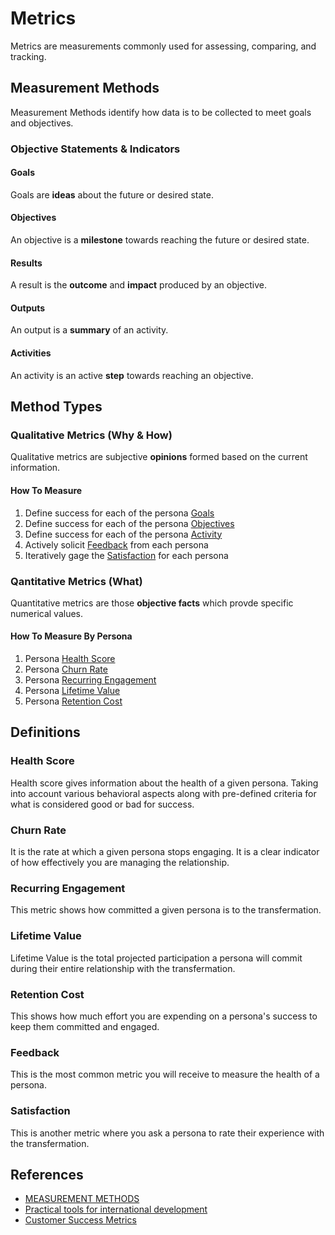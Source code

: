 # Metrics
Metrics are measurements commonly used for assessing, comparing, and tracking. 

## Measurement Methods
Measurement Methods identify how data is to be collected to meet goals and objectives.

### Objective Statements & Indicators

#### Goals
Goals are **ideas** about the future or desired state.

#### Objectives
An objective is a **milestone** towards reaching the future or desired state.

#### Results
A result is the **outcome** and **impact** produced by an objective.

#### Outputs 
An output is a **summary** of an activity.

#### Activities
An activity is an active **step** towards reaching an objective.

## Method Types

### Qualitative Metrics (Why & How)
Qualitative metrics are subjective **opinions** formed based on the current information. 

#### How To Measure
1. Define success for each of the persona [Goals](#goals)
2. Define success for each of the persona [Objectives](#objectives)
3. Define success for each of the persona [Activity](#activites)
4. Actively solicit [Feedback](#feedback) from each persona
5. Iteratively gage the [Satisfaction](#satisfaction) for each persona

### Qantitative Metrics (What)
Quantitative metrics are those **objective facts** which provde specific numerical values. 

#### How To Measure By Persona
1. Persona [Health Score](#health-score)
2. Persona [Churn Rate](#chrun-rate)
3. Persona [Recurring Engagement](#recurring-engagement)
4. Persona [Lifetime Value](#lifetime-value)
5. Persona [Retention Cost](#retention-cost)

## Definitions

### Health Score
Health score gives information about the health of a given persona. Taking into account various behavioral aspects along with pre-defined criteria for what is considered good or bad for success.

### Churn Rate
It is the rate at which a given persona stops engaging. It is a clear indicator of how effectively you are managing the relationship. 

### Recurring Engagement
This metric shows how committed a given persona is to the transfermation. 

### Lifetime Value
Lifetime Value is the total projected participation a persona will commit during their entire relationship with the transfermation. 

### Retention Cost
This shows how much effort you are expending on a persona's success to keep them committed and engaged.

### Feedback
This is the most common metric you will receive to measure the health of a persona.
  
### Satisfaction
This is another metric where you ask a persona to rate their experience with the transfermation. 

## References
* [MEASUREMENT METHODS](https://mealdprostarter.org/measurement-methods/)
* [Practical tools for international development](https://tools4dev.org/resources/5-ways-to-measure-qualitative-results/)
* [Customer Success Metrics](https://www.smartkarrot.com/resources/blog/customer-success-metrics/)
